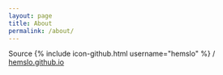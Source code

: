 ```yaml
---
layout: page
title: About
permalink: /about/
---
```


Source
{% include icon-github.html username="hemslo" %} /
[hemslo.github.io](https://github.com/hemslo/hemslo.github.io)
